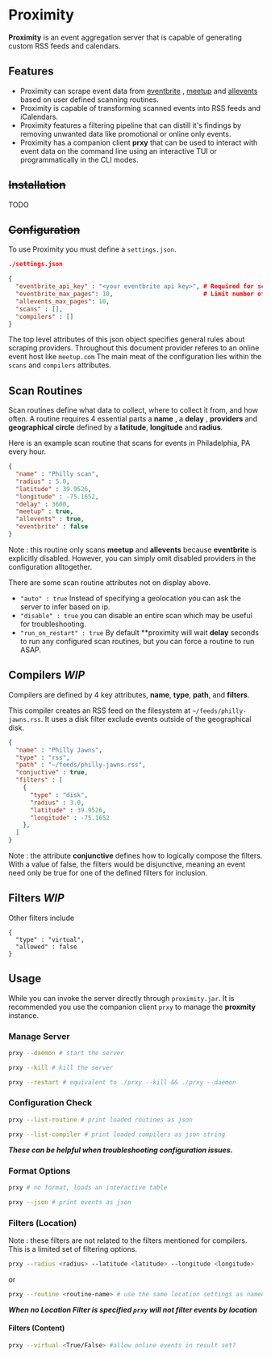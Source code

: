 # Proximity

**Proximity** is an event aggregation server that is capable of generating custom RSS feeds and calendars.

## Features

- Proximity can scrape event data from [eventbrite](https://eventbrite.com) , [meetup](https://meetup.com) and [allevents](https://allevents.in) based on user defined scanning routines.
- Proximity is capable of transforming scanned events into RSS feeds and iCalendars.
- Proximity features a filtering pipeline that can distill it's findings by removing unwanted data like promotional 
  or online only events.
- Proximity has a companion client **prxy** that can be used to interact with event data on the command line
    using an interactive TUI or programmatically in the CLI modes.
## ~~Installation~~

TODO

## ~~Configuration~~

To use Proximity you must define a `settings.json`.

```json
./settings.json

{
  "eventbrite_api_key" : "<your eventbrite api key>", # Required for scraping eventbrite
  "eventbrite_max_pages": 10,                         # Limit number of pages scraped
  "allevents_max_pages": 10,
  "scans" : [],
  "compilers" : []
}
```

The top level attributes of this json object specifies general rules about scraping providers. Throughout this document provider referes to an online event host like `meetup.com` The main meat of the configuration
lies within the  `scans` and `compilers` attributes.

## Scan Routines

Scan routines define what data to collect, where to collect it from, and how often. A routine requires 4 essential
parts a **name** , a **delay** , **providers** and **geographical circle** defined by a  **latitude**, **longitude** and **radius**.

Here is an example scan routine that scans for events in Philadelphia, PA every hour.

```json
{
  "name" : "Philly scan",
  "radius" : 5.0,
  "latitude" : 39.9526,
  "longitude" : -75.1652,
  "delay" : 3600,
  "meetup" : true,
  "allevents" : true,
  "eventbrite" : false
}
```
Note : this routine only scans **meetup** and **allevents** because **eventbrite** is explicitly
disabled. However, you can simply omit disabled providers in the configuration alltogether.


There are some scan routine attributes not on display above.

- `"auto" : true` Instead of specifying a geolocation you can ask the server to infer based on ip.
- `"disable" : true` you can disable an entire scan which may be useful for troubleshooting.
- `"run_on_restart" : true` By default **proximity will wait **delay** seconds to run any configured scan routines, but you can force a routine to run ASAP.


## Compilers ***WIP***

Compilers are defined by 4 key attributes, **name**, **type**, **path**,
and **filters**.

This compiler creates an RSS feed on the filesystem at `~/feeds/philly-jawns.rss`.
It uses a disk filter exclude events outside of the geographical disk.

```json
{
  "name" : "Philly Jawns",
  "type" : "rss",
  "path" : "~/feeds/philly-jawns.rss",
  "conjuctive" : true,
  "filters" : [
    {
      "type" : "disk",
      "radius" : 3.0,
      "latitude" : 39.9526,
      "longitude" : -75.1652
    },
  ]
}
```

Note : the attribute **conjunctive** defines how to logically compose the filters.
With a value of false, the filters would be disjunctive, meaning an event need only 
be true for one of the defined filters for inclusion.

## Filters ***WIP***

Other filters include

```
{
  "type" : "virtual",
  "allowed" : false
}
```

## Usage

While you can invoke the server directly through `proximity.jar`. It is recommended you
use the companion client `prxy` to manage the **proxmity** instance.

### Manage Server


```sh
prxy --daemon # start the server
```

```sh
prxy --kill # kill the server
```

```sh
prxy --restart # equivalent to ./prxy --kill && ./prxy --daemon
```

### Configuration Check

```sh
prxy --list-routine # print loaded routines as json
```

```sh
prxy --list-compiler # print loaded compilers as json string
```

***These can be helpful when troubleshooting configuration issues.***

### Format Options


```sh
prxy # no format, loads an interactive table
```

```sh
prxy --json # print events as json
```

### Filters (Location)

Note : these filters are not related to the filters mentioned for compilers. This is a limited set
of filtering options.


```sh
prxy --radius <radius> --latitude <latitude> --longitude <longitude> 
```

or

```sh
prxy --routine <routine-name> # use the same location settings as named routine
```

***When no Location Filter is specified `prxy` will not filter events by location***

#### Filters (Content)

```sh
prxy --virtual <True/False> #allow online events in result set?
```





